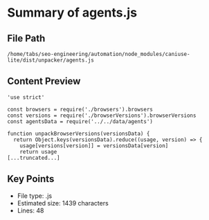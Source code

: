 # Summary of agents.js
  
## File Path
`/home/tabs/seo-engineering/automation/node_modules/caniuse-lite/dist/unpacker/agents.js`

## Content Preview
```
'use strict'

const browsers = require('./browsers').browsers
const versions = require('./browserVersions').browserVersions
const agentsData = require('../../data/agents')

function unpackBrowserVersions(versionsData) {
  return Object.keys(versionsData).reduce((usage, version) => {
    usage[versions[version]] = versionsData[version]
    return usage
[...truncated...]
```

## Key Points
- File type: .js
- Estimated size: 1439 characters
- Lines: 48
